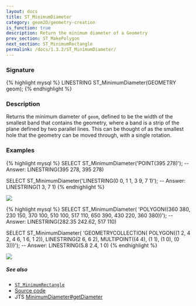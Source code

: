 ```yaml
---
layout: docs
title: ST_MinimumDiameter
category: geom2D/geometry-creation
is_function: true
description: Return the minimum diameter of a Geometry
prev_section: ST_MakePolygon
next_section: ST_MinimumRectangle
permalink: /docs/1.3.2/ST_MinimumDiameter/
---
```


### Signature

{% highlight mysql %}
LINESTRING ST_MinimumDiameter(GEOMETRY geom);
{% endhighlight %}

### Description

Returns the minimum diameter of `geom`, defined to be the width of
the smallest band that contains the geometry, where a band is a
strip of the plane defined by two parallel lines.
This can be thought of as the smallest hole that the geometry can be
moved through, with a single rotation.

### Examples

{% highlight mysql %}
SELECT ST_MinimumDiameter('POINT(395 278)');
-- Answer: LINESTRING(395 278, 395 278)

SELECT ST_MinimumDiameter('LINESTRING(0 0, 1 1, 3 9, 7 1)');
-- Answer: LINESTRING(1 3, 7 1)
{% endhighlight %}

<img class="displayed" src="../ST_MinimumDiameter_1.png"/>

{% highlight mysql %}
SELECT ST_MinimumDiameter(
            'POLYGON((360 380, 230 150, 370 100, 510 100,
                      517 110, 650 390, 430 220, 360 380))');
-- Answer: LINESTRING(282.35 242.62, 517 110)

SELECT ST_MinimumDiameter(
            'GEOMETRYCOLLECTION(
                POLYGON((1 2, 4 2, 4 6, 1 6, 1 2)),
                LINESTRING(2 6, 6 2),
                MULTIPOINT((4 4), (1 1), (1 0), (0 3)))');
-- Answer: LINESTRING(5.8 2.4, 1 0)
{% endhighlight %}

<img class="displayed" src="../ST_MinimumDiameter_2.png"/>

##### See also

* [`ST_MinimumRectangle`](../ST_MinimumRectangle)
* <a href="https://github.com/orbisgis/h2gis/blob/master/h2gis-functions/src/main/java/org/h2gis/functions/spatial/properties/ST_MinimumDiameter.java" target="_blank">Source code</a>
* JTS [MinimumDiameter#getDiameter][jts]

[jts]: http://tsusiatsoftware.net/jts/javadoc/com/vividsolutions/jts/algorithm/MinimumDiameter.html#getDiameter()
